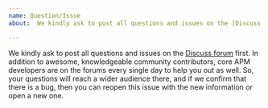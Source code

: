 ```yaml
---
name: Question/Issue
about:  We kindly ask to post all questions and issues on the [Discuss forum](https://discuss.elastic.co/c/apm) first. In addition to awesome, knowledgeable community contributors, core APM developers are on the forums every single day to help you out as well. So, your questions will reach a wider audience there, and if we confirm that there is a bug, then you can reopen this issue with the new information or open a new one.

---
```


We kindly ask to post all questions and issues on the [Discuss forum](https://discuss.elastic.co/c/apm) first. In addition to awesome, knowledgeable community contributors, core APM developers are on the forums every single day to help you out as well. So, your questions will reach a wider audience there, and if we confirm that there is a bug, then you can reopen this issue with the new information or open a new one.
